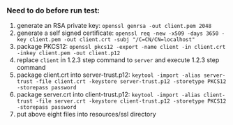 ### Need to do before run test:

1. generate an RSA private key: `openssl genrsa -out client.pem 2048`
2. generate a self signed certificate: `openssl req -new -x509 -days 3650 -key client.pem -out client.crt -subj "/C=CN/CN=localhost"`
3. package PKCS12: `openssl pkcs12 -export -name client -in client.crt -inkey client.pem -out client.p12`
4. replace `client` in 1.2.3 step command to `server` and execute 1.2.3 step command
5. package client.crt into server-trust.p12: `keytool -import -alias server-trust -file client.crt -keystore server-trust.p12 -storetype PKCS12 -storepass password`
6. package server.crt into client-trust.p12: `keytool -import -alias client-trust -file server.crt -keystore client-trust.p12 -storetype PKCS12 -storepass password`
7. put above eight files into resources/ssl directory
